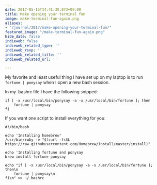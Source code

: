 ```yaml
---
date: 2017-05-15T14:41:30.072+00:00
title: Make opening your terminal fun
image: make-terminal-fun-again.png
aliases:
- "/journal/2017/make-opening-your-terminal-fun/"
featured_image: "/make-terminal-fun-again.png"
hide_date: false
indieweb: false
indieweb_related_type: ''
indieweb_rsvp: ''
indieweb_related_title: ''
indieweb_related_url: ''

---
```

My favorite and least useful thing I have set up on my laptop is to run `fortune | ponysay` when I open a new bash session.

<!--more-->

In my .bashrc file I have the following snipped:

```
if [ -x /usr/local/bin/ponysay -a -x /usr/local/bin/fortune ]; then
    fortune | ponysay
fi
```

If you want one script to install everything for you:

```
#!/bin/bash

echo 'Installing homebrew'
/usr/bin/ruby -e "$(curl -fsSL https://raw.githubusercontent.com/Homebrew/install/master/install)"

echo 'Installing fortune and ponysay
brew install fortune ponysay

echo "if [ -x /usr/local/bin/ponysay -a -x /usr/local/bin/fortune ]; then\n
    fortune | ponysay\n
fi\n" >> ~/.bashrc
```